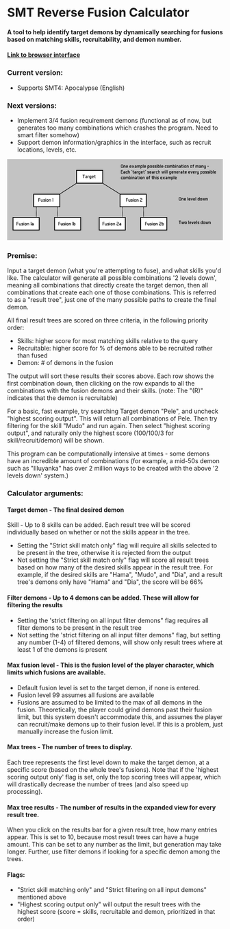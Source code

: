 # SMT Reverse Fusion Calculator

#### A tool to help identify target demons by dynamically searching for fusions based on matching skills, recruitability, and demon number.
#### <a href="smt.cleartonic.net" target="_blank">Link to browser interface</a>

### Current version:
- Supports SMT4: Apocalypse (English)

### Next versions:
- Implement 3/4 fusion requirement demons (functional as of now, but generates too many combinations which crashes the program. Need to smart filter somehow)
- Support demon information/graphics in the interface, such as recruit locations, levels, etc.

![image](diagram.png?raw=true "image")

### Premise:
Input a target demon (what you're attempting to fuse), and what skills you'd like. The calculator will generate all possible combinations '2 levels down', meaning all combinations that directly create the target demon, then all combinations that create each one of those combinations. This is referred to as a "result tree", just one of the many possible paths to create the final demon. 

All final result trees are scored on three criteria, in the following priority order:
- Skills: higher score for most matching skills relative to the query
- Recruitable: higher score for % of demons able to be recruited rather than fused 
- Demon: # of demons in the fusion

The output will sort these results their scores above. Each row shows the first combination down, then clicking on the row expands to all the combinations with the fusion demons and their skills. (note: The "(R)" indicates that the demon is recruitable)

For a basic, fast example, try searching Target demon "Pele", and uncheck "highest scoring output". This will return all combinations of Pele. Then try filtering for the skill "Mudo" and run again. Then select "highest scoring output", and naturally only the highest score (100/100/3 for skill/recruit/demon) will be shown. 

This program can be computationally intensive at times - some demons have an incredible amount of combinations (for example, a mid-50s demon such as "Illuyanka" has over 2 million ways to be created with the above '2 levels down' system.)


### Calculator arguments:

#### Target demon - The final desired demon 
Skill - Up to 8 skills can be added. Each result tree will be scored individually based on whether or not the skills appear in the tree.
- Setting the "Strict skill match only" flag will require all skills selected to be present in the tree, otherwise it is rejected from the output
- Not setting the "Strict skill match only" flag will score all result trees based on how many of the desired skills appear in the result tree. For example, if the desired skills are "Hama", "Mudo", and "Dia", and a result tree's demons only have "Hama" and "Dia", the score will be 66%

#### Filter demons - Up to 4 demons can be added. These will allow for filtering the results 
- Setting the 'strict filtering on all input filter demons" flag requires all filter demons to be present in the result tree
- Not setting the 'strict filtering on all input filter demons" flag, but setting any number (1-4) of filtered demons, will show only result trees where at least 1 of the demons is present

#### Max fusion level - This is the fusion level of the player character, which limits which fusions are available. 
- Default fusion level is set to the target demon, if none is entered. 
- Fusion level 99 assumes all fusions are available
- Fusions are assumed to be limited to the max of all demons in the fusion. Theoretically, the player could grind demons past their fusion limit, but this system doesn't accommodate this, and assumes the player can recruit/make demons up to their fusion level. If this is a problem, just manually increase the fusion limit. 

#### Max trees - The number of trees to display. 
Each tree represents the first level down to make the target demon, at a specific score (based on the whole tree's fusions). Note that if the 'highest scoring output only' flag is set, only the top scoring trees will appear, which will drastically decrease the number of trees (and also speed up processing). 

#### Max tree results - The number of results in the expanded view for every result tree. 
When you click on the results bar for a given result tree, how many entries appear. This is set to 10, because most result trees can have a huge amount. This can be set to any number as the limit, but generation may take longer. Further, use filter demons if looking for a specific demon among the trees. 

#### Flags:
- "Strict skill matching only" and "Strict filtering on all input demons" mentioned above
- "Highest scoring output only" will output the result trees with the highest score (score = skills, recruitable and demon, prioritized in that order)